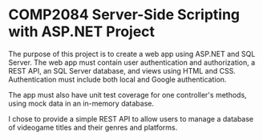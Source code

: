# COMP2084 Server-Side Scripting with ASP.NET Project

The purpose of this project is to create a web app using ASP.NET and SQL Server. 
The web app must contain user authentication and authorization, a REST API, an SQL Server database, and views using HTML and CSS. 
Authentication must include both local and Google authentication.

The app must also have unit test coverage for one controller's methods, using mock data in an in-memory database.

I chose to provide a simple REST API to allow users to manage a database of videogame titles and their genres and platforms.
